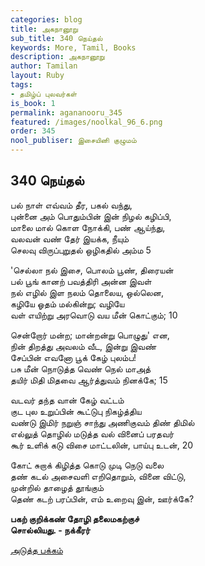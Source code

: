 ```yaml
---
categories: blog
title: அகநானூறு
sub_title: 340 நெய்தல்
keywords: More, Tamil, Books
description: அகநானூறு
author: Tamilan
layout: Ruby
tags:
- தமிழ்ப் புலவர்கள்
is_book: 1
permalink: agananooru_345
featured: /images/noolkal_96_6.png
order: 345
nool_publiser: இசையினி குழுமம்
---
```



## 340 நெய்தல்

பல் நாள் எவ்வம் தீர, பகல் வந்து,  
புன்னை அம் பொதும்பின் இன் நிழல் கழிப்பி,  
மாலை மால் கொள நோக்கி, பண் ஆய்ந்து,  
வலவன் வண் தேர் இயக்க, நீயும்  
செலவு விருப்புறுதல் ஒழிகதில் அம்ம 5

'செல்லா நல் இசை, பொலம் பூண், திரையன்  
பல் பூங் கானற் பவத்திரி அன்ன இவள்  
நல் எழில் இள நலம் தொலைய, ஒல்லென,  
கழியே ஓதம் மல்கின்று; வழியே  
வள் எயிற்று அரவொடு வய மீன் கொட்கும்; 10

சென்றோர் மன்ற; மான்றன்று பொழுது' என,  
நின் திறத்து அவலம் வீட, இன்று இவண்  
சேப்பின் எவனோ பூக் கேழ் புலம்ப!  
பசு மீன் நொடுத்த வெண் நெல் மாஅத்  
தயிர் மிதி மிதவை ஆர்த்துவம் நினக்கே; 15

வடவர் தந்த வான் கேழ் வட்டம்  
குட புல உறுப்பின் கூட்டுபு நிகழ்த்திய  
வண்டு இமிர் நறுஞ் சாந்து அணிகுவம் திண் திமில்  
எல்லுத் தொழில் மடுத்த வல் வினைப் பரதவர்  
கூர் உளிக் கடு விசை மாட்டலின், பாய்பு உடன், 20

கோட் சுறாக் கிழித்த கொடு முடி நெடு வலை  
தண் கடல் அசைவளி எறிதொறும், வினை விட்டு,  
முன்றில் தாழைத் தூங்கும்  
தெண் கடற் பரப்பின், எம் உறைவு இன், ஊர்க்கே?

**பகற் குறிக்கண் தோழி தலைமகற்குச்  
சொல்லியது. - நக்கீரர்**

[அடுத்த பக்கம்](agananooru_346)